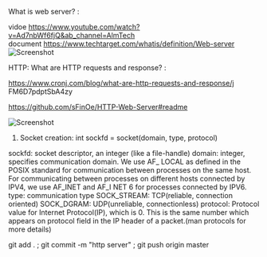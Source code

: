 What is web server? :

vidoe       https://www.youtube.com/watch?v=Ad7nbWf6fjQ&ab_channel=AlmTech                            
document    https://www.techtarget.com/whatis/definition/Web-server
![Screenshot](https://www.elegantthemes.com/blog/wp-content/uploads/2022/07/Featured-Image-3-1.jpg)

HTTP: What are HTTP requests and response? :

https://www.cronj.com/blog/what-are-http-requests-and-response/j
FM6D7pdptSbA4zy


https://github.com/sFinOe/HTTP-Web-Server#readme

![Screenshot](https://media.geeksforgeeks.org/wp-content/uploads/20220330131350/StatediagramforserverandclientmodelofSocketdrawio2-448x660.png)


1. Socket creation:
int sockfd = socket(domain, type, protocol)

sockfd: socket descriptor, an integer (like a file-handle)
domain: integer, specifies communication domain. We use AF_ LOCAL as defined in the POSIX standard for communication between processes on the same host. For communicating between processes on different hosts connected by IPV4, we use AF_INET and AF_I NET 6 for processes connected by IPV6.
type: communication type
SOCK_STREAM: TCP(reliable, connection oriented)
SOCK_DGRAM: UDP(unreliable, connectionless)
protocol: Protocol value for Internet Protocol(IP), which is 0. This is the same number which appears on protocol field in the IP header of a packet.(man protocols for more details)


git add . ; git commit -m "http server" ; git push origin master 
